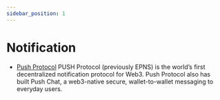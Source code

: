 ```yaml
---
sidebar_position: 1
---
```


# Notification

- [Push Protocol](https://push.org/) PUSH Protocol (previously EPNS) is the world’s first decentralized notification protocol for Web3. Push Protocol also has built Push Chat, a web3-native secure, wallet-to-wallet messaging to everyday users.